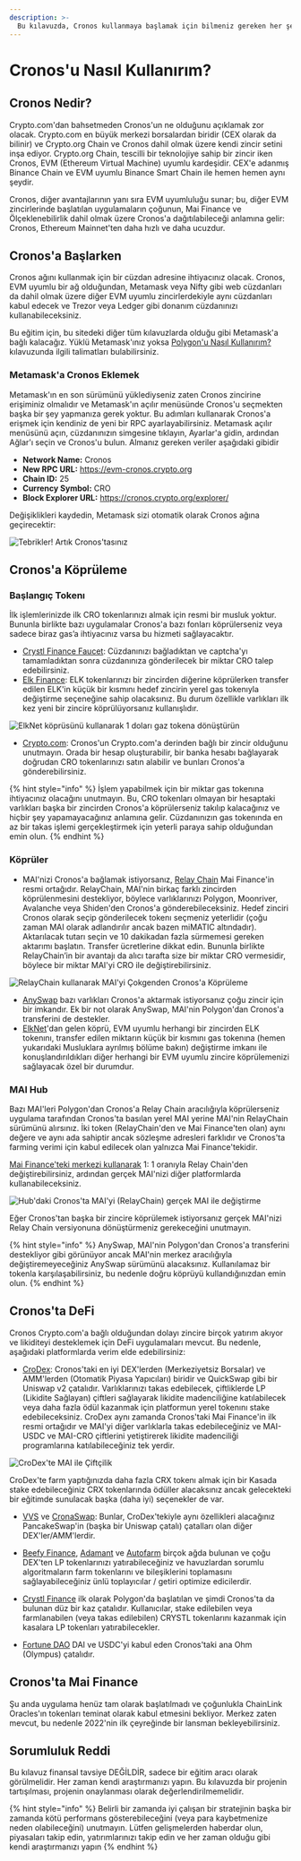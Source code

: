 ```yaml
---
description: >-
  Bu kılavuzda, Cronos kullanmaya başlamak için bilmeniz gereken her şeyi açıklayacağız.
---
```


# Cronos'u Nasıl Kullanırım?

## Cronos Nedir?

Crypto.com'dan bahsetmeden Cronos'un ne olduğunu açıklamak zor olacak. Crypto.com en büyük merkezi borsalardan biridir (CEX olarak da bilinir) ve Crypto.org Chain ve Cronos dahil olmak üzere kendi zincir setini inşa ediyor. Crypto.org Chain, tescilli bir teknolojiye sahip bir zincir iken Cronos, EVM (Ethereum Virtual Machine) uyumlu kardeşidir. CEX'e adanmış Binance Chain ve EVM uyumlu Binance Smart Chain ile hemen hemen aynı şeydir.

Cronos, diğer avantajlarının yanı sıra EVM uyumluluğu sunar; bu, diğer EVM zincirlerinde başlatılan uygulamaların çoğunun, Mai Finance ve Ölçeklenebilirlik dahil olmak üzere Cronos'a dağıtılabileceği anlamına gelir: Cronos, Ethereum Mainnet'ten daha hızlı ve daha ucuzdur.

## Cronos'a Başlarken

Cronos ağını kullanmak için bir cüzdan adresine ihtiyacınız olacak. Cronos, EVM uyumlu bir ağ olduğundan, Metamask veya Nifty gibi web cüzdanları da dahil olmak üzere diğer EVM uyumlu zincirlerdekiyle aynı cüzdanları kabul edecek ve Trezor veya Ledger gibi donanım cüzdanınızı kullanabileceksiniz.

Bu eğitim için, bu sitedeki diğer tüm kılavuzlarda olduğu gibi Metamask'a bağlı kalacağız. Yüklü Metamask'ınız yoksa [Polygon'u Nasıl Kullanırım?](<../polygon-tutorials/how-to-get-started-on-polygon.md>) kılavuzunda ilgili talimatları bulabilirsiniz.

### Metamask'a Cronos Eklemek

Metamask'ın en son sürümünü yüklediyseniz zaten Cronos zincirine erişiminiz olmalıdır ve Metamask'ın açılır menüsünde Cronos'u seçmekten başka bir şey yapmanıza gerek yoktur. Bu adımları kullanarak Cronos'a erişmek için kendiniz de yeni bir RPC ayarlayabilirsiniz. Metamask açılır menüsünü açın, cüzdanınızın simgesine tıklayın, Ayarlar'a gidin, ardından Ağlar'ı seçin ve Cronos'u bulun. Almanız gereken veriler aşağıdaki gibidir

* **Network Name:** Cronos
* **New RPC URL:** https://evm-cronos.crypto.org
* **Chain ID:** 25
* **Currency Symbol:** CRO
* **Block Explorer URL:** https://cronos.crypto.org/explorer/

Değişiklikleri kaydedin, Metamask sizi otomatik olarak Cronos ağına geçirecektir:

![Tebrikler! Artık Cronos'tasınız](<../.gitbook/assets/Cronos-onboarding-1.png>)

## Cronos'a Köprüleme

### Başlangıç Tokenı

İlk işlemlerinizde ilk CRO tokenlarınızı almak için resmi bir musluk yoktur. Bununla birlikte bazı uygulamalar Cronos'a bazı fonları köprülerseniz veya sadece biraz gas’a ihtiyacınız varsa bu hizmeti sağlayacaktır.

* [Crystl Finance Faucet](https://cronos.crystl.finance/faucet): Cüzdanınızı bağladıktan ve captcha'yı tamamladıktan sonra cüzdanınıza gönderilecek bir miktar CRO talep edebilirsiniz.
* [Elk Finance](https://app.elk.finance/#/elknet): ELK tokenlarınızı bir zincirden diğerine köprülerken transfer edilen ELK'in küçük bir kısmını hedef zincirin yerel gas tokenıyla değiştirme seçeneğine sahip olacaksınız. Bu durum özellikle varlıkları ilk kez yeni bir zincire köprülüyorsanız kullanışlıdır.

![ElkNet köprüsünü kullanarak 1 doları gaz tokena dönüştürün](<../.gitbook/assets/Cronos-onboarding-2.png>)

* [Crypto.com](https://crypto.com/): Cronos'un Crypto.com'a derinden bağlı bir zincir olduğunu unutmayın. Orada bir hesap oluşturabilir, bir banka hesabı bağlayarak doğrudan CRO tokenlarınızı satın alabilir ve bunları Cronos'a gönderebilirsiniz.

{% hint style="info" %}
İşlem yapabilmek için bir miktar gas tokenına ihtiyacınız olacağını unutmayın. Bu, CRO tokenları olmayan bir hesaptaki varlıkları başka bir zincirden Cronos'a köprülerseniz takılıp kalacağınız ve hiçbir şey yapamayacağınız anlamına gelir. Cüzdanınızın gas tokenında en az bir takas işlemi gerçekleştirmek için yeterli paraya sahip olduğundan emin olun.
{% endhint %}

### Köprüler

* MAI'nizi Cronos'a bağlamak istiyorsanız, [Relay Chain](https://app.relaychain.com/transfer#/) Mai Finance'in resmi ortağıdır. RelayChain, MAI'nin birkaç farklı zincirden köprülenmesini destekliyor, böylece varlıklarınızı Polygon, Moonriver, Avalanche veya Shiden'den Cronos'a gönderebileceksiniz. Hedef zinciri Cronos olarak seçip gönderilecek tokenı seçmeniz yeterlidir (çoğu zaman MAI olarak adlandırılır ancak bazen miMATIC altındadır). Aktarılacak tutarı seçin ve 10 dakikadan fazla sürmemesi gereken aktarımı başlatın. Transfer ücretlerine dikkat edin. Bununla birlikte RelayChain’in bir avantajı da alıcı tarafta size bir miktar CRO vermesidir, böylece bir miktar MAI'yi CRO ile değiştirebilirsiniz.

![RelayChain kullanarak MAI'yi Çokgenden Cronos'a Köprüleme](<../.gitbook/assets/Cronos-onboarding-3.png>)

* [AnySwap](https://anyswap.exchange/#/router) bazı varlıkları Cronos'a aktarmak istiyorsanız çoğu zincir için bir imkandır. Ek bir not olarak AnySwap, MAI'nin Polygon'dan Cronos'a transferini de destekler.
* [ElkNet](https://app.elk.finance/#/elknet)'dan gelen köprü, EVM uyumlu herhangi bir zincirden ELK tokenını, transfer edilen miktarın küçük bir kısmını gas tokenına (hemen yukarıdaki Musluklara ayrılmış bölüme bakın) değiştirme imkanı ile konuşlandırıldıkları diğer herhangi bir EVM uyumlu zincire köprülemenizi sağlayacak özel bir durumdur.

### MAI Hub

Bazı MAI'leri Polygon'dan Cronos'a Relay Chain aracılığıyla köprülerseniz uygulama tarafından Cronos'ta basılan yerel MAI yerine MAI'nin RelayChain sürümünü alırsınız. İki token (RelayChain'den ve Mai Finance'ten olan) aynı değere ve aynı ada sahiptir ancak sözleşme adresleri farklıdır ve Cronos'ta farming verimi için kabul edilecek olan yalnızca Mai Finance'tekidir.

 [Mai Finance'teki merkezi kullanarak](https://app.mai.finance/hub)  1: 1 oranıyla Relay Chain'den değiştirebilirsiniz, ardından gerçek MAI'nizi diğer platformlarda kullanabileceksiniz.

![Hub'daki Cronos'ta MAI'yi (RelayChain) gerçek MAI ile değiştirme](<../.gitbook/assets/Cronos-onboarding-4.png>)

Eğer Cronos'tan başka bir zincire köprülemek istiyorsanız gerçek MAI'nizi Relay Chain versiyonuna dönüştürmeniz gerekeceğini unutmayın.

{% hint style="info" %}
AnySwap, MAI'nin Polygon'dan Cronos'a transferini destekliyor gibi görünüyor ancak MAI'nin merkez aracılığıyla değiştiremeyeceğiniz AnySwap sürümünü alacaksınız. Kullanılamaz bir tokenla karşılaşabilirsiniz, bu nedenle doğru köprüyü kullandığınızdan emin olun.
{% endhint %}

## Cronos'ta DeFi

Cronos Crypto.com'a bağlı olduğundan dolayı zincire birçok yatırım akıyor ve likiditeyi desteklemek için DeFi uygulamaları mevcut. Bu nedenle, aşağıdaki platformlarda verim elde edebilirsiniz:

* [CroDex](https://swap.crodex.app/#/swap):  Cronos'taki en iyi DEX'lerden (Merkeziyetsiz Borsalar) ve AMM'lerden (Otomatik Piyasa Yapıcıları) biridir ve QuickSwap gibi bir Uniswap v2 çatalıdır. Varlıklarınızı takas edebilecek, çiftliklerde LP (Likidite Sağlayan) çiftleri sağlayarak likidite madenciliğine katılabilecek veya daha fazla ödül kazanmak için platformun yerel tokenını stake edebileceksiniz. CroDex aynı zamanda Cronos'taki Mai Finance'in ilk resmi ortağıdır ve MAI'yi diğer varlıklarla takas edebileceğiniz ve MAI-USDC ve MAI-CRO çiftlerini yetiştirerek likidite madenciliği programlarına katılabileceğiniz tek yerdir.

![CroDex'te MAI ile Çiftçilik](<../.gitbook/assets/Cronos-onboarding-5.png>)

CroDex'te farm yaptığınızda daha fazla CRX tokenı almak için bir Kasada stake edebileceğiniz CRX tokenlarında ödüller alacaksınız ancak gelecekteki bir eğitimde sunulacak başka (daha iyi) seçenekler de var.

* [VVS](https://vvs.finance/) ve [CronaSwap](https://app.cronaswap.org/): Bunlar, CroDex'tekiyle aynı özellikleri alacağınız PancakeSwap'in (başka bir Uniswap çatalı) çatalları olan diğer DEX'ler/AMM'lerdir.

* [Beefy Finance](https://app.beefy.finance/#/cronos), [Adamant](https://adamant.finance/) ve [Autofarm](https://autofarm.network/cronos/) birçok ağda bulunan ve çoğu DEX'ten LP tokenlarınızı yatırabileceğiniz ve havuzlardan sorumlu algoritmaların farm tokenlarını ve bileşiklerini toplamasını sağlayabileceğiniz ünlü toplayıcılar / getiri optimize edicilerdir.

* [Crystl Finance](https://cronos.crystl.finance) ilk olarak Polygon'da başlatılan ve şimdi Cronos'ta da bulunan düz bir kaz çatalıdır. Kullanıcılar, stake edilebilen veya farmlanabilen (veya takas edilebilen) CRYSTL tokenlarını kazanmak için kasalara LP tokenları yatırabilecekler.

* [Fortune DAO](https://www.fortunedao.com/#/) DAI ve USDC'yi kabul eden Cronos'taki ana Ohm (Olympus) çatalıdır.

## Cronos'ta Mai Finance

Şu anda uygulama henüz tam olarak başlatılmadı ve çoğunlukla ChainLink Oracles'ın tokenları teminat olarak kabul etmesini bekliyor. Merkez zaten mevcut, bu nedenle 2022'nin ilk çeyreğinde bir lansman bekleyebilirsiniz.

## Sorumluluk Reddi

Bu kılavuz finansal tavsiye DEĞİLDİR, sadece bir eğitim aracı olarak görülmelidir. Her zaman kendi araştırmanızı yapın. Bu kılavuzda bir projenin tartışılması, projenin onaylanması olarak değerlendirilmemelidir.

{% hint style="info" %}
 Belirli bir zamanda iyi çalışan bir stratejinin başka bir zamanda kötü performans gösterebileceğini (veya para kaybetmenize neden olabileceğini) unutmayın. Lütfen gelişmelerden haberdar olun, piyasaları takip edin, yatırımlarınızı takip edin ve her zaman olduğu gibi kendi araştırmanızı yapın
{% endhint %}
